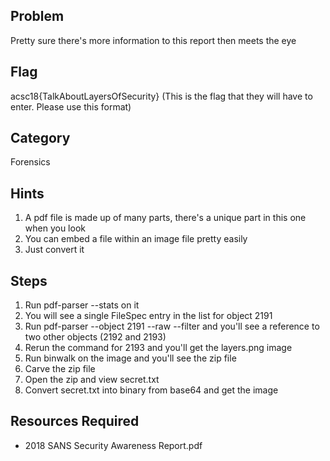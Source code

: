 
## Problem

Pretty sure there's more information to this report then meets the eye

## Flag
acsc18{TalkAboutLayersOfSecurity}  (This is the flag that they will have to enter.  Please use this format)

## Category
Forensics

## Hints
1. A pdf file is made up of many parts, there's a unique part in this one when you look
1. You can embed a file within an image file pretty easily
1. Just convert it

## Steps
1. Run pdf-parser --stats on it
1. You will see a single FileSpec entry in the list for object 2191
1. Run pdf-parser --object 2191 --raw --filter and you'll see a reference to two other objects (2192 and 2193)
1. Rerun the command for 2193 and you'll get the layers.png image
1. Run binwalk on the image and you'll see the zip file
1. Carve the zip file
1. Open the zip and view secret.txt
1. Convert secret.txt into binary from base64 and get the image


## Resources Required
* 2018 SANS Security Awareness Report.pdf
